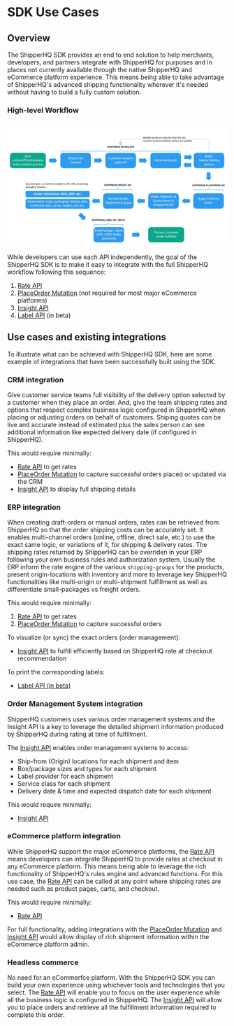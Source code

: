 # SDK Use Cases

## Overview

The ShipperHQ SDK provides an end to end solution to help merchants, developers, and partners integrate with ShipperHQ for purposes and in places not currently available through the native ShipperHQ and eCommerce platform experience. This means being able to take advantage of ShipperHQ's advanced shipping functionality wherever it's needed without having to build a fully custom solution.

### High-level Workflow
![High Level ShipperHQ processes and API](./sdk-main-processes-and-api.jpg)

While developers can use each API independently, the goal of the ShipperHQ SDK is to make it easy to integrate with the full ShipperHQ workflow following this sequence:
  1. [Rate API](/docs/rate/overview)
  2. [PlaceOrder Mutation](/docs/insight/place-order) (not required for most major eCommerce platforms)
  3. [Insight API](/docs/insight/overview)
  4. [Label API](/docs/label/overview) (in beta)

## Use cases and existing integrations

To illustrate what can be achieved with ShipperHQ SDK, here are some example of integrations that have been successfully built using the SDK.

### CRM integration

Give customer service teams full visibility of the delivery option selected by a customer when they place an order. And, give the team shipping rates and options that respect complex business logic configured in ShipperHQ when placing or adjusting orders on behalf of customers. Shiping quotes can be live and accurate instead of estimated plus the sales person can see additional information like expected delivery date (if configured in ShipperHQ).

This would require minimally:
* [Rate API](/docs/rate/overview) to get rates
* [PlaceOrder Mutation](/docs/insight/place-order) to capture successful orders placed or updated via the CRM
* [Insight API](/docs/insight/overview) to display full shipping details

### ERP integration

When creating draft-orders or manual orders, rates can be retrieved from ShipperHQ so that the order shipping costs can be accurately set. It enables multi-channel orders (online, offline, direct sale, etc.) to use the exact same logic, or variations of it, for shipping & delivery rates. The shipping rates returned by ShipperHQ can be overriden in your ERP following your own business rules and authorization system. Usually the ERP inform the rate engine of the various `shipping-groups` for the products, present origin-locations with inventory and more to leverage key ShipperHQ functionalities like multi-origin or multi-shipment fulfillment as well as differentiate small-packages vs freight orders.

This would require minimally:
1. [Rate API](/docs/rate/overview) to get rates
2. [PlaceOrder Mutation](/docs/insight/place-order) to capture successful orders

To visualize (or sync) the exact orders (order management):
* [Insight API](/docs/insight/overview) to fulfill efficiently based on ShipperHQ rate at checkout recommendation

To print the corresponding labels:
*  [Label API (in beta)](/docs/label/overview)

### Order Management System integration

ShipperHQ customers uses various order management systems and the Insight API is a key to leverage the detailed shipment information produced by ShipperHQ during rating at time of fulfillment.

The [Insight API](/docs/insight/overview) enables order management systems to access:
- Ship-from (Origin) locations for each shipment and item
- Box/package sizes and types for each shipment
- Label provider for each shipment
- Service class for each shipment
- Delivery date & time and expected dispatch date for each shipment

This would require minimally:
* [Insight API](/docs/insight/overview)

### eCommerce platform integration

While ShipperHQ support the major eCommerce platforms, the [Rate API](/docs/rate/overview) means developers can integrate ShipperHQ to provide rates at checkout in any eCommerce platform. This means being able to leverage the rich functionality of ShipperHQ's rules engine and advanced functions. For this use case, the [Rate API](/docs/rate/overview) can be called at any point where shipping rates are needed such as product pages, carts, and checkout.

This would require minimally:
* [Rate API](/docs/rate/overview)

For full functionality, adding integrations with the [PlaceOrder Mutation](/docs/insight/place-order) and [Insight API](/docs/insight/overview) would allow display of rich shipment information within the eCommerce platform admin.

### Headless commerce

No need for an eCommerfce platform. With the ShipperHQ SDK you can build your own experience using whichever tools and technologies that you select. The [Rate API](/docs/rate/overview) will enable you to focus on the user experience while all the business logic is configured in ShipperHQ. The [Insight API](/docs/insight/overview) will allow you to place orders and retrieve all the fulfillment information required to complete this order.
